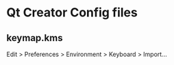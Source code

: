 Qt Creator Config files
=======================

## keymap.kms

Edit > Preferences > Environment > Keyboard > Import...

